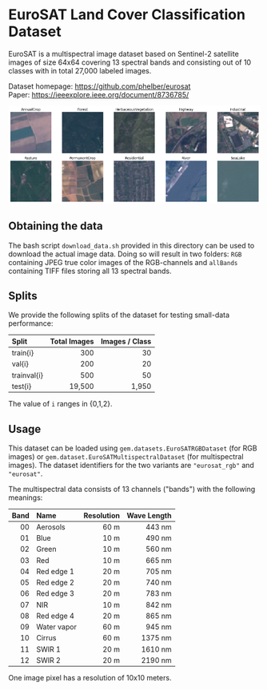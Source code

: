 # EuroSAT Land Cover Classification Dataset

EuroSAT is a multispectral image dataset based on Sentinel-2 satellite images of size 64x64 covering 13 spectral bands and consisting out of 10 classes with in total 27,000 labeled images.

Dataset homepage: <https://github.com/phelber/eurosat>  
Paper: <https://ieeexplore.ieee.org/document/8736785/>

![Example images for each class](example_images.png)


## Obtaining the data

The bash script `download_data.sh` provided in this directory can be used to download the actual image data.
Doing so will result in two folders: `RGB` containing JPEG true color images of the RGB-channels and `allBands` containing TIFF files storing all 13 spectral bands.


## Splits

We provide the following splits of the dataset for testing small-data performance:

|   Split      | Total Images | Images / Class |
|:-------------|-------------:|---------------:|
| train{i}     |          300 |             30 |
| val{i}       |          200 |             20 |
| trainval{i}  |          500 |             50 |
| test{i}      |       19,500 |          1,950 |

The value of `i` ranges in {0,1,2}.


## Usage

This dataset can be loaded using `gem.datasets.EuroSATRGBDataset` (for RGB images) or `gem.dataset.EuroSATMultispectralDataset` (for multispectral images).
The dataset identifiers for the two variants are `"eurosat_rgb"` and `"eurosat"`.

The multispectral data consists of 13 channels ("bands") with the following meanings:

| Band |     Name     | Resolution | Wave Length |
|-----:|:-------------|-----------:|------------:|
|  00  | Aerosols     |       60 m |      443 nm |
|  01  | Blue         |       10 m |      490 nm |
|  02  | Green        |       10 m |      560 nm |
|  03  | Red          |       10 m |      665 nm |
|  04  | Red edge 1   |       20 m |      705 nm |
|  05  | Red edge 2   |       20 m |      740 nm |
|  06  | Red edge 3   |       20 m |      783 nm |
|  07  | NIR          |       10 m |      842 nm |
|  08  | Red edge 4   |       20 m |      865 nm |
|  09  | Water vapor  |       60 m |      945 nm |
|  10  | Cirrus       |       60 m |     1375 nm |
|  11  | SWIR 1       |       20 m |     1610 nm |
|  12  | SWIR 2       |       20 m |     2190 nm |

One image pixel has a resolution of 10x10 meters.
